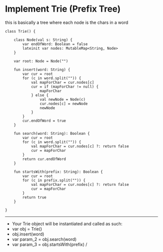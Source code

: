 

# Implement Trie (Prefix Tree)

this is basically a tree where each node is the chars in a word


    class Trie() {
    
        class Node(val s: String) {
            var endOfWord: Boolean = false
            lateinit var nodes: MutableMap<String, Node>
        }
    
        var root: Node = Node("")
    
        fun insert(word: String) {
            var cur = root
            for (c in word.split("")) {
                val mapForChar = cur.nodes[c]
                cur = if (mapForChar != null) {
                    mapForChar
                } else {
                    val newNode = Node(c)
                    cur.nodes[c] = newNode
                    newNode
                }
            }
            cur.endOfWord = true
        }
    
        fun search(word: String): Boolean {
            var cur = root
            for (c in word.split("")) {
                val mapForChar = cur.nodes[c] ?: return false
                cur = mapForChar
            }
            return cur.endOfWord
        }
    
        fun startsWith(prefix: String): Boolean {
            var cur = root
            for (c in prefix.split("")) {
                val mapForChar = cur.nodes[c] ?: return false
                cur = mapForChar
            }
            return true
        }
    
    }

---

* Your Trie object will be instantiated and called as such:
* var obj = Trie()
* obj.insert(word)
* var param_2 = obj.search(word)
* var param_3 = obj.startsWith(prefix)
/